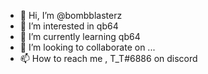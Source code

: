 - 👋 Hi, I’m @bombblasterz
- 👀 I’m interested in qb64
- 🌱 I’m currently learning qb64
- 💞️ I’m looking to collaborate on ...
- 📫 How to reach me , T_T#6886 on discord

<!---
bombblasterz/bombblasterz is a ✨ special ✨ repository because its `README.md` (this file) appears on your GitHub profile.
You can click the Preview link to take a look at your changes.
--->
